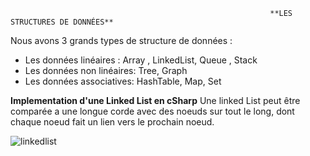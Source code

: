                                                               **LES STRUCTURES DE DONNÉES**

Nous avons 3 grands types de structure de données : 
- Les données linéaires : Array , LinkedList, Queue , Stack
- Les données non linéaires: Tree, Graph
- Les données associatives: HashTable, Map, Set


**Implementation d'une Linked List en cSharp**
Une linked List peut être comparée a une longue corde avec des noeuds sur tout le long, dont chaque noeud fait un lien vers le prochain noeud.

![linkedlist](https://github.com/user-attachments/assets/8be765f8-3242-48d6-9d57-1b90cda670cd)
